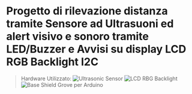 # Progetto di rilevazione distanza tramite Sensore ad Ultrasuoni ed alert visivo e sonoro tramite LED/Buzzer e Avvisi su display LCD RGB Backlight I2C

> Hardware Utilizzato:
![Ultrasonic Sensor](https://files.seeedstudio.com/wiki/Grove_Ultrasonic_Ranger/V2.jpg)
![LCD RBG Backlight](https://files.seeedstudio.com/wiki/Grove_LCD_RGB_Backlight/images/intro.jpg)
![Base Shield Grove per Arduino](https://files.seeedstudio.com/wiki/Base_Shield_V2/img/Base_Shield_v2-1.png)
